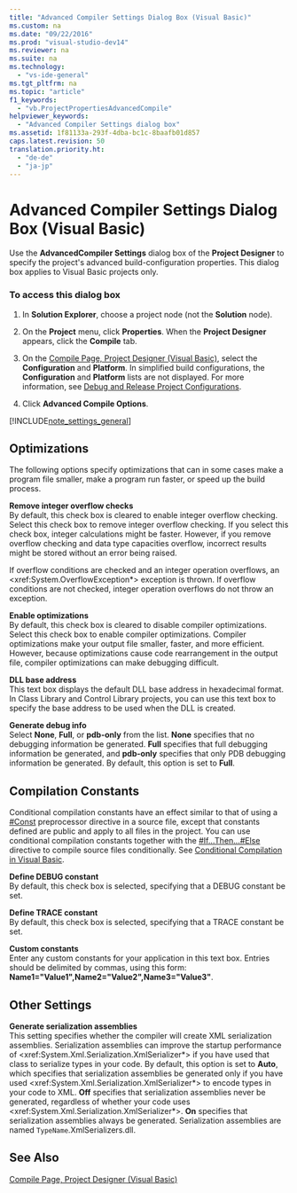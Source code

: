 ```yaml
---
title: "Advanced Compiler Settings Dialog Box (Visual Basic)"
ms.custom: na
ms.date: "09/22/2016"
ms.prod: "visual-studio-dev14"
ms.reviewer: na
ms.suite: na
ms.technology: 
  - "vs-ide-general"
ms.tgt_pltfrm: na
ms.topic: "article"
f1_keywords: 
  - "vb.ProjectPropertiesAdvancedCompile"
helpviewer_keywords: 
  - "Advanced Compiler Settings dialog box"
ms.assetid: 1f81133a-293f-4dba-bc1c-8baafb01d857
caps.latest.revision: 50
translation.priority.ht: 
  - "de-de"
  - "ja-jp"
---
```

# Advanced Compiler Settings Dialog Box (Visual Basic)
Use the **AdvancedCompiler Settings** dialog box of the **Project Designer** to specify the project's advanced build-configuration properties. This dialog box applies to Visual Basic projects only.  
  
### To access this dialog box  
  
1.  In **Solution Explorer**, choose a project node (not the **Solution** node).  
  
2.  On the **Project** menu, click **Properties**. When the **Project Designer** appears, click the **Compile** tab.  
  
3.  On the [Compile Page, Project Designer (Visual Basic)](../vs140/compile-page--project-designer--visual-basic-.md), select the **Configuration** and **Platform**. In simplified build configurations, the **Configuration** and **Platform** lists are not displayed. For more information, see [Debug and Release Project Configurations](assetId:///0440b300-0614-4511-901a-105b771b236e).  
  
4.  Click **Advanced Compile Options**.  
  
 [!INCLUDE[note_settings_general](../vs140/includes/note_settings_general_md.md)]  
  
## Optimizations  
 The following options specify optimizations that can in some cases make a program file smaller, make a program run faster, or speed up the build process.  
  
 **Remove integer overflow checks**  
 By default, this check box is cleared to enable integer overflow checking. Select this check box to remove integer overflow checking. If you select this check box, integer calculations might be faster. However, if you remove overflow checking and data type capacities overflow, incorrect results might be stored without an error being raised.  
  
 If overflow conditions are checked and an integer operation overflows, an \<xref:System.OverflowException*> exception is thrown. If overflow conditions are not checked, integer operation overflows do not throw an exception.  
  
 **Enable optimizations**  
 By default, this check box is cleared to disable compiler optimizations. Select this check box to enable compiler optimizations. Compiler optimizations make your output file smaller, faster, and more efficient. However, because optimizations cause code rearrangement in the output file, compiler optimizations can make debugging difficult.  
  
 **DLL base address**  
 This text box displays the default DLL base address in hexadecimal format. In Class Library and Control Library projects, you can use this text box to specify the base address to be used when the DLL is created.  
  
 **Generate debug info**  
 Select **None**, **Full**, or **pdb-only** from the list. **None** specifies that no debugging information be generated. **Full** specifies that full debugging information be generated, and **pdb-only** specifies that only PDB debugging information be generated. By default, this option is set to **Full**.  
  
## Compilation Constants  
 Conditional compilation constants have an effect similar to that of using a [#Const](../vs140/sharpconst-directive.md) preprocessor directive in a source file, except that constants defined are public and apply to all files in the project. You can use conditional compilation constants together with the [#If...Then...#Else](../vs140/sharpif...then...sharpelse-directives.md) directive to compile source files conditionally. See [Conditional Compilation in Visual Basic](../vs140/conditional-compilation-in-visual-basic.md).  
  
 **Define DEBUG constant**  
 By default, this check box is selected, specifying that a DEBUG constant be set.  
  
 **Define TRACE constant**  
 By default, this check box is selected, specifying that a TRACE constant be set.  
  
 **Custom constants**  
 Enter any custom constants for your application in this text box. Entries should be delimited by commas, using this form: **Name1="Value1",Name2="Value2",Name3="Value3"**.  
  
## Other Settings  
 **Generate serialization assemblies**  
 This setting specifies whether the compiler will create XML serialization assemblies. Serialization assemblies can improve the startup performance of \<xref:System.Xml.Serialization.XmlSerializer*> if you have used that class to serialize types in your code. By default, this option is set to **Auto**, which specifies that serialization assemblies be generated only if you have used \<xref:System.Xml.Serialization.XmlSerializer*> to encode types in your code to XML. **Off** specifies that serialization assemblies never be generated, regardless of whether your code uses \<xref:System.Xml.Serialization.XmlSerializer*>. **On** specifies that serialization assemblies always be generated. Serialization assemblies are named `TypeName`.XmlSerializers.dll.  
  
## See Also  
 [Compile Page, Project Designer (Visual Basic)](../vs140/compile-page--project-designer--visual-basic-.md)